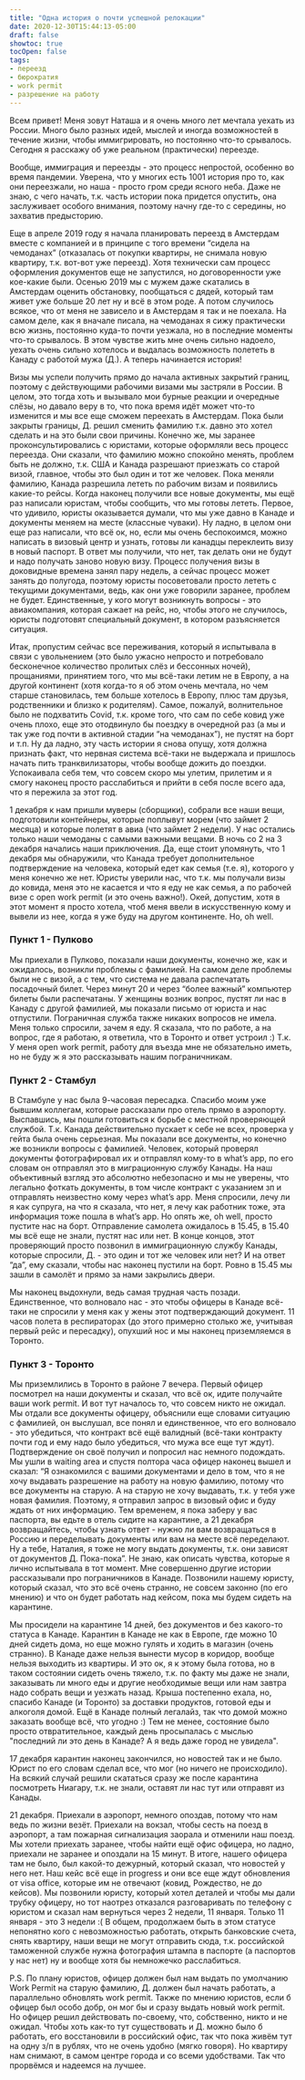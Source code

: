 ```yaml
---
title: "Одна история о почти успешной релокации"
date: 2020-12-30T15:44:13-05:00
draft: false
showtoc: true
tocOpen: false
tags: 
- переезд
- бюрократия 
- work permit
- разрешение на работу
---
```


Всем привет! Меня зовут Наташа и я очень много лет мечтала уехать из России. Много было разных идей, мыслей и иногда возможностей в течение жизни, чтобы иммигрировать, но постоянно что-то срывалось. Сегодня я расскажу об уже реальном (практически) переезде. 

Вообще, иммиграция и переезды - это процесс непростой, особенно во время пандемии. Уверена, что у многих есть 1001
история про то, как они переезжали, но наша - просто гром среди ясного неба. Даже не знаю, с чего начать, т.к. часть
истории пока придется опустить, она заслуживает особого внимания, поэтому начну где-то с середины, но захватив
предысторию.

Еще в апреле 2019 году я начала планировать переезд в Амстердам вместе с компанией и в принципе с того времени “сидела
на чемоданах” (отказалась от покупки квартиры, не снимала новую квартиру, т.к. вот-вот уже переезд). Хотя технически сам
процесс оформления документов еще не запустился, но договоренности уже кое-какие были. Осенью 2019 мы с мужем даже
скатались в Амстердам оценить обстановку, пообщаться с дядей, который там живет уже больше 20 лет ну и всё в этом роде.
А потом случилось всякое, что от меня не зависело и в Амстердам я так и не поехала. На самом деле, как я вначале писала,
на чемоданах я сижу практически всю жизнь, постоянно куда-то почти уезжала, но в последние моменты что-то срывалось. В
этом чувстве жить мне очень сильно надоело, уехать очень сильно хотелось и выдалась возможность полететь в Канаду с
работой мужа (Д.). А теперь начинается история!

Визы мы успели получить прямо до начала активных закрытий границ, поэтому с действующими рабочими визами мы застряли в
России. В целом, это тогда хоть и вызывало мои бурные реакции и очередные слёзы, но давало веру в то, что пока время
идёт может что-то изменится и мы все еще сможем переехать в Амстердам. Пока были закрыты границы, Д. решил сменить
фамилию т.к. давно это хотел сделать и на это были свои причины. Конечно же, мы заранее проконсультировались с юристами,
которые оформляли весь процесс переезда. Они сказали, что фамилию можно спокойно менять, проблем быть не должно, т.к.
США и Канада разрешают приезжать со старой визой, главное, чтобы это был один и тот же человек. Пока меняли фамилию,
Канада разрешила лететь по рабочим визам и появились какие-то рейсы. Когда наконец получили все новые документы, мы ещё
раз написали юристам, чтобы сообщить, что мы готовы лететь. Первое, что удивило, юристы оказывается думали, что мы уже
давно в Канаде и документы меняем на месте (классные чуваки). Ну ладно, в целом они еще раз написали, что всё ок, но,
если мы очень беспокоимся, можно написать в визовый центр и узнать, готовы ли канадцы переклеить визу в новый паспорт. В
ответ мы получили, что нет, так делать они не будут и надо получать заново новую визу. Процесс получения визы в
доковидные времена занял пару недель, а сейчас процесс может занять до полугода, поэтому юристы посоветовали просто
лететь с текущими документами, ведь, как они уже говорили заранее, проблем не будет. Единственные, у кого могут
возникнуть вопросы - это авиакомпания, которая сажает на рейс, но, чтобы этого не случилось, юристы подготовят
специальный документ, в котором разъясняется ситуация.

Итак, пропустим сейчас все переживания, который я испытывала в связи с увольнением (это было ужасно непросто и
потребовало бесконечное количество пролитых слёз и бессонных ночей), прощаниями, принятием того, что мы всё-таки летим
не в Европу, а на другой континент (хотя когда-то я об этом очень мечтала, но чем старше становилась, тем больше
хотелось в Европу, плюс там друзья, родственники и близко к родителям). Самое, пожалуй, волнительное было не подхватить
Covid, т.к. кроме того, что сам по себе ковид уже очень плохо, еще это отодвинуло бы поездку в очередной раз (а мы и так
уже год почти в активной стадии “на чемоданах”), не пустят на борт и т.п. Ну да ладно, эту часть истории я снова опущу,
хотя должна признать факт, что нервная система всё-таки не выдержала и пришлось начать пить транквилизаторы, чтобы
вообще дожить до поездки. Успокаивала себя тем, что совсем скоро мы улетим, прилетим и я смогу наконец просто
расслабиться и прийти в себя после всего ада, что я пережила за этот год.

1 декабря к нам пришли муверы (сборщики), собрали все наши вещи, подготовили контейнеры, которые поплывут морем (что
займет 2 месяца) и которые полетят в авиа (что займет 2 недели). У нас остались только наши чемоданы с самыми важными
вещами. В ночь со 2 на 3 декабря начались наши приключения. Да, еще стоит упомянуть, что 1 декабря мы обнаружили, что
Канада требует дополнительное подтверждение на человека, который едет как семья (т.е. я), которого у меня конечно же
нет. Юристы уверили нас, что т.к. мы получали визы до ковида, меня это не касается и что я еду не как семья, а по
рабочей визе с open work permit (и это очень важно!). Окей, допустим, хотя в этот момент я просто хотела, чтоб меня
ввели в искусственную кому и вывели из нее, когда я уже буду на другом континенте. Но, oh well.

### Пункт 1 - Пулково

Мы приехали в Пулково, показали наши документы, конечно же, как и ожидалось, возникли проблемы с фамилией. На самом деле
проблемы были не с визой, а с тем, что система не давала распечатать посадочный билет. Через минут 20 и через “более
важный” компьютер билеты были распечатаны. У женщины возник вопрос, пустят ли нас в Канаду с другой фамилией, мы
показали письмо от юриста и нас отпустили. Пограничная служба также никаких вопросов не имела. Меня только спросили,
зачем я еду. Я сказала, что по работе, а на вопрос, где я работаю, я ответила, что в Торонто и ответ устроил :) Т.к. У
меня open work permit, работу для въезда мне не обязательно иметь, но не буду ж я это рассказывать нашим пограничникам.

### Пункт 2 - Стамбул

В Стамбуле у нас была 9-часовая пересадка. Спасибо моим уже бывшим коллегам, которые рассказали про отель прямо в
аэропорту. Выспавшись, мы пошли готовиться к борьбе с местной проверяющей службой. Т.к. Канада действительно пускает к
себе не всех, проверка у гейта была очень серьезная. Мы показали все документы, но конечно же возникли вопросы с
фамилией. Человек, который проверял документы фотографировал их и отправлял кому-то в what’s app, по его словам он
отправлял это в миграционную службу Канады. На наш объективный взгляд это абсолютно небезопасно и мы не уверены, что
легально фоткать документы, в том числе контракт с указанием зп и отправлять неизвестно кому через what’s app. Меня
спросили, лечу ли я как супруга, на что я сказала, что нет, я лечу как работник тоже, эта информация тоже пошла в what’s
app. Но опять же, oh well, просто пустите нас на борт. Отправление самолета ожидалось в 15.45, в 15.40 мы всё еще не
знали, пустят нас или нет. В конце концов, этот проверяющий просто позвонил в иммиграционную службу Канады, которые
спросили, Д. - это один и тот же человек или нет? И на ответ “да”, ему сказали, чтобы нас наконец пустили на борт. Ровно
в 15.45 мы зашли в самолёт и прямо за нами закрылись двери.

Мы наконец выдохнули, ведь самая трудная часть позади. Единственное, что волновало нас - это чтобы офицеры в Канаде
всё-таки не спросили у меня как у жены этот подтверждающий документ. 11 часов полета в респираторах (до этого примерно
столько же, учитывая первый рейс и пересадку), опухший нос и мы наконец приземляемся в Торонто.

### Пункт 3 - Торонто

Мы приземлились в Торонто в районе 7 вечера. Первый офицер посмотрел на наши документы и сказал, что всё ок, идите
получайте ваши work permit. И вот тут началось то, что совсем никто не ожидал. Мы отдали все документы офицеру,
объяснили еще словами ситуацию с фамилией, он выслушал, все понял и единственное, что его волновало - это убедиться, что
контракт всё ещё валидный (всё-таки контракту почти год и ему надо было убедиться, что мужа все еще тут ждут).
Подтверждение он своё получил и попросил нас немного подождать. Мы ушли в waiting area и спустя полтора часа офицер
наконец вышел и сказал: “Я ознакомился с вашими документами и дело в том, что я не хочу выдавать разрешение на работу на
новую фамилию, потому что все документы на старую. А на старую не хочу выдавать, т.к. у тебя уже новая фамилия. Поэтому,
я отправил запрос в визовый офис и буду ждать от них информацию. Тем временем, я пока заберу у вас паспорта, вы едьте в
отель сидите на карантине, а 21 декабря возвращайтесь, чтобы узнать ответ - нужно ли вам возвращаться в Россию и
переделывать документы или вам на месте всё переделают. Ну а тебе, Наталия, я тоже не могу выдать документы, т.к. они
зависят от документов Д. Пока-пока”. Не знаю, как описать чувства, которые я лично испытывала в тот момент. Мне
совершенно другие истории рассказывали про пограничников в Канаде. Позвонили нашему юристу, который сказал, что это всё
очень странно, не совсем законно (по его мнению) и что он будет работать над кейсом, пока мы будем сидеть на карантине.

Мы просидели на карантине 14 дней, без документов и без какого-то статуса в Канаде. Карантин в Канаде не как в Европе,
где можно 10 дней сидеть дома, но еще можно гулять и ходить в магазин (очень странно). В Канаде даже нельзя вынести
мусор в коридор, вообще нельзя выходить из квартиры. И это ок, я к этому была готова, но в таком состоянии сидеть очень
тяжело, т.к. по факту мы даже не знали, заказывать ли много еды и другие необходимые вещи или нам завтра надо собрать
вещи и уезжать назад. Крыша постепенно ехала, но, спасибо Канаде (и Торонто) за доставки продуктов, готовой еды и
алкоголя домой. Ещё в Канаде полный легалайз, так что домой можно заказать вообще всё, что угодно :) Тем не менее,
состояние было просто отвратительное, каждый день просыпалась с мыслью "последний ли это день в Канаде? А я ведь даже
город не увидела".

17 декабря карантин наконец закончился, но новостей так и не было. Юрист по его словам сделал все, что мог (но ничего не
происходило). На всякий случай решили скататься сразу же после карантина посмотреть Ниагару, т.к. не знали, оставят ли
нас тут или отправят из Канады.

21 декабря. Приехали в аэропорт, немного опоздав, потому что нам ведь по жизни везёт. Приехали на вокзал, чтобы сесть на
поезд в аэропорт, а там пожарная сигнализация заорала и отменили наш поезд. Мы хотели приехать заранее, чтобы найти ещё
офис офицера, но ладно, приехали не заранее и опоздали на 15 минут. В итоге, нашего офицера там не было, был какой-то
дежурный, который сказал, что новостей у него нет. Наш кейс всё еще in progress и они все еще ждут обновления от visa
office, которые им не отвечают (ковид, Рождество, не до кейсов). Мы позвонили юристу, который хотел деталей и чтобы мы
дали трубку офицеру, но тот наотрез отказался разговаривать по телефону с юристом и сказал нам вернуться через 2 недели,
11 января. Только 11 января - это 3 недели :( В общем, продолжаем быть в этом статусе непонятно кого с невозможностью
работать, открыть банковские счета, снять квартиру, наши вещи не могут отправить сюда, т.к. российской таможенной службе
нужна фотография штампа в паспорте (а паспортов у нас нет) ну и вообще хотя бы немножечко расслабиться.

P.S. По плану юристов, офицер должен был нам выдать по умолчанию Work Permit на старую фамилию, Д. должен был начать
работать, а параллельно обновлять work permit. Также по мнению юристов, если б офицер был особо добр, он мог бы и сразу
выдать новый work permit. Но офицер решил действовать по-своему, что, собственно, никто и не ожидал. Чтобы хоть как-то
тут существовать и Д. можно было б работать, его восстановили в российский офис, так что пока живём тут на одну з/п в
рублях, что не очень удобно (мягко говоря). Но квартиру нам снимают, в самом центре города и со всеми удобствами. Так
что прорвёмся и надеемся на лучшее.


